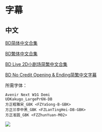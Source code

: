 # 字幕

## 中文

[BD简体中文合集](https://github.com/Nekomoekissaten-SUB/Nekomoekissaten-Storage/raw/master/COP_CRAFT/COP_CRAFT_BD_CHS.7z)

[BD繁体中文合集](https://github.com/Nekomoekissaten-SUB/Nekomoekissaten-Storage/raw/master/COP_CRAFT/COP_CRAFT_BD_CHT.7z)

[BD Live 2D小剧场简繁中文合集](https://github.com/Nekomoekissaten-SUB/Nekomoekissaten-Storage/raw/master/COP_CRAFT/COP_CRAFT_BD_Live2D_Video_CHI.7z)

[BD No Credit Opening & Ending简繁中文字幕](https://github.com/Nekomoekissaten-SUB/Nekomoekissaten-Storage/raw/master/COP_CRAFT/COP_CRAFT_BD_NC_CHI.7z)

所需字体：
```
Avenir Next W1G Demi
UDKakugo_LargePr6N-DB
方正粗雅宋_GBK <FZYaSong-B-GBK>
方正兰亭中黑_GBK <FZLanTingHei-DB-GBK>
方正准圆_GBK <FZZhunYuan-M02>
```

![](https://nekomoe.pages.dev/images/2019-07/copcraft.jpg)
